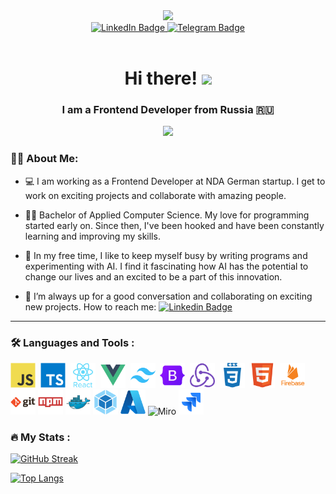 <div id="header" align="center">
  <img src="https://user-images.githubusercontent.com/74038190/226127923-0e8b7792-7b3c-462b-951b-63c96ba1a5af.gif" width="100"/>


<div id="badges">
  <a href="https://www.linkedin.com/in/valeriya-dashdamirova-15bb88273/">
    <img src="https://img.shields.io/badge/LinkedIn-blue?style=for-the-badge&logo=linkedin&logoColor=white" alt="LinkedIn Badge"/>
  </a>                                                                                                                                              <a href="your-twitter-URL">
    <img src="https://img.shields.io/badge/Telegram-2CA5E0?style=for-the-badge&logo=telegram&logoColor=white" alt="Telegram Badge"/>
  </a>
</div>
  
<img src="https://komarev.com/ghpvc/?username=valeryadt&style=flat-square&color=blue" alt=""/>

<h1>
  Hi there!
  <img src="https://media.giphy.com/media/hvRJCLFzcasrR4ia7z/giphy.gif" width="30px"/>
</h1> 
  <h3>
   I am a Frontend Developer from Russia 🇷🇺
  </h3>
</div>

<div align="center">
  <img src="https://user-images.githubusercontent.com/74038190/225813708-98b745f2-7d22-48cf-9150-083f1b00d6c9.gif" width="60%" />
</div>

### :woman_technologist: About Me:

- :computer: I am working as a Frontend Developer at NDA German startup. I get to work on exciting projects and collaborate with amazing people.

- :woman_student: Bachelor of Applied Computer Science. My love for programming started early on. Since then, I've been hooked and have been constantly learning and improving my skills.

- :space_invader: In my free time, I like to keep myself busy by writing programs and experimenting with AI. I find it fascinating how AI has the potential to change our lives and an excited to be a part of this innovation.

- :love_letter: I’m always up for a good conversation and collaborating on exciting new projects. How to reach me: [![Linkedin Badge](https://img.shields.io/badge/-valeriyadt-blue?style=flat&logo=Linkedin&logoColor=white)](https://www.linkedin.com/in/valeriya-dashdamirova-15bb88273/)

---

### :hammer_and_wrench: Languages and Tools :

<div>
  <img src="https://github.com/devicons/devicon/blob/master/icons/javascript/javascript-original.svg" title="JavaScript" alt="JavaScript" width="40" height="40"/>&nbsp;
   <img src="https://github.com/devicons/devicon/blob/master/icons/typescript/typescript-original.svg" title="TypeScript" alt="TypeScript" width="40" height="40"/>&nbsp;
  <img src="https://github.com/devicons/devicon/blob/master/icons/react/react-original-wordmark.svg" title="React" alt="React" width="40" height="40"/>&nbsp;
  <img src="https://github.com/devicons/devicon/blob/master/icons/vuejs/vuejs-original.svg" title="Vue" alt="Vue" width="40" height="40"/>&nbsp;
  <img src="https://github.com/devicons/devicon/blob/master/icons/tailwindcss/tailwindcss-plain.svg" title="TailwindCSS" alt="TailwindCSS" width="40" height="40"/>&nbsp;
   <img src="https://github.com/devicons/devicon/blob/master/icons/bootstrap/bootstrap-original.svg" title="Bootstrap" alt="Bootstrap" width="40" height="40"/>&nbsp;
  <img src="https://github.com/devicons/devicon/blob/master/icons/redux/redux-original.svg" title="Redux" alt="Redux " width="40" height="40"/>&nbsp;
  <img src="https://github.com/devicons/devicon/blob/master/icons/css3/css3-plain-wordmark.svg"  title="CSS3" alt="CSS" width="40" height="40"/>&nbsp;
  <img src="https://github.com/devicons/devicon/blob/master/icons/html5/html5-original.svg" title="HTML5" alt="HTML" width="40" height="40"/>&nbsp;
  <img src="https://github.com/devicons/devicon/blob/master/icons/firebase/firebase-plain-wordmark.svg" title="Firebase" alt="Firebase" width="40" height="40"/>&nbsp;
  <img src="https://github.com/devicons/devicon/blob/master/icons/git/git-original-wordmark.svg" title="Git" alt="Git" width="40" height="40"/>
   <img src="https://github.com/devicons/devicon/blob/master/icons/npm/npm-original-wordmark.svg" title="npm" alt="npm" width="40" height="40"/>
   <img src="https://github.com/devicons/devicon/blob/master/icons/docker/docker-original.svg" title="Docker" alt="Docker" width="40" height="40"/>
    <img src="https://github.com/devicons/devicon/blob/master/icons/webpack/webpack-original.svg" title="Docker" alt="Docker" width="40" height="40"/>
   <img src="https://github.com/devicons/devicon/blob/master/icons/azure/azure-original.svg" title="Azure" alt="Azure" width="40" height="40"/>
   <img src="https://asset.brandfetch.io/idAnDTFapY/idG4aRyg5R.svg" title="Miro" alt="Miro" width="40" height="40"/>
   <img src="https://github.com/devicons/devicon/blob/master/icons/jira/jira-original.svg" title="Jira" alt="Jira" width="40" height="40"/>
  
</div>

### :fire: My Stats :

[![GitHub Streak](https://streak-stats.demolab.com?user=valeryadt&theme=tokyonight&hide_border=true&border_radius=10&date_format=M%20j%5B%2C%20Y%5D&mode=weekly&card_width=600&hide_longest_streak=true)](https://git.io/streak-stats)

[![Top Langs](https://github-readme-stats.vercel.app/api/top-langs/?username=valeryadt&layout=compact&theme=tokyonight)](https://github.com/anuraghazra/github-readme-stats)

 



<!--
**valeryadt/valeryadt** is a ✨ _special_ ✨ repository because its `README.md` (this file) appears on your GitHub profile.

Here are some ideas to get you started:

- 🔭 I’m currently working on ...
- 🌱 I’m currently learning ...
- 👯 I’m looking to collaborate on ...
- 🤔 I’m looking for help with ...
- 💬 Ask me about ...
- 📫 How to reach me: ...
- 😄 Pronouns: ...
- ⚡ Fun fact: ...
-->
